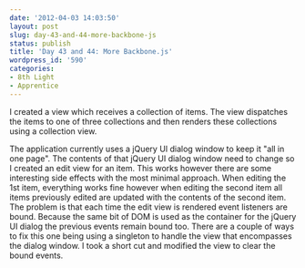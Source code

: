 ```yaml
---
date: '2012-04-03 14:03:50'
layout: post
slug: day-43-and-44-more-backbone-js
status: publish
title: 'Day 43 and 44: More Backbone.js'
wordpress_id: '590'
categories:
- 8th Light
- Apprentice
---
```


I created a view which receives a collection of items. The view dispatches the items to one of three collections and then renders these collections using a collection view.

The application currently uses a jQuery UI dialog window to keep it "all in one page". The contents of that jQuery UI dialog window need to change so I created an edit view for an item. This works however there are some interesting side effects with the most minimal approach. When editing the 1st item, everything works fine however when editing the second item all items previously edited are updated with the contents of the second item. The problem is that each time the edit view is rendered event listeners are bound. Because the same bit of DOM is used as the container for the jQuery UI dialog the previous events remain bound too. There are a couple of ways to fix this one being using a singleton to handle the view that encompasses the dialog window. I took a short cut and modified the view to clear the bound events.
